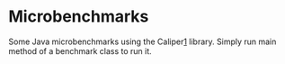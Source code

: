 Microbenchmarks
===============

Some Java microbenchmarks using the Caliper[1] library. Simply run main
method of a benchmark class to run it.

[1]: https://code.google.com/p/caliper/
